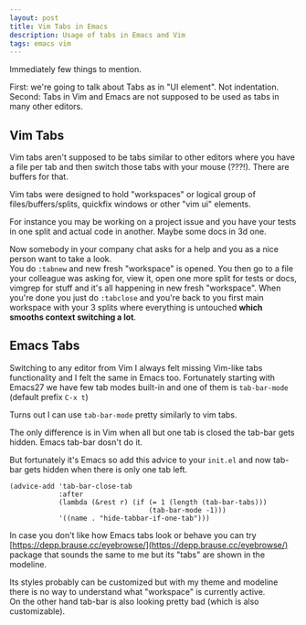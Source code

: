 ```yaml
---
layout: post
title: Vim Tabs in Emacs
description: Usage of tabs in Emacs and Vim
tags: emacs vim
---
```


Immediately few things to mention.

First: we're going to talk about Tabs as in "UI element". Not indentation.
<br/>
Second: Tabs in Vim and Emacs are not supposed to be used as tabs in many other editors.

## Vim Tabs

Vim tabs aren't supposed to be tabs similar to other editors where you have a file per tab and then switch those tabs with your mouse (???!). There are buffers for that.

Vim tabs were designed to hold "workspaces" or logical group of files/buffers/splits, quickfix windows or other "vim ui" elements.

For instance you may be working on a project issue and you have your tests in one split and actual code in another. Maybe some docs in 3d one.

Now somebody in your company chat asks for a help and you as a nice person want to take a look.
<br/>
You do `:tabnew` and new fresh "workspace" is opened. You then go to a file your colleague was asking for, view it, open one more split for tests or docs, vimgrep for stuff and it's all happening in new fresh "workspace". When you're done you just do `:tabclose` and you're back to you first main workspace with your 3 splits where everything is untouched **which smooths context switching a lot**.

## Emacs Tabs
Switching to any editor from Vim I always felt missing Vim-like tabs functionality and I felt the same in Emacs too.
Fortunately starting with Emacs27 we have few tab modes built-in and one of them is `tab-bar-mode` (default prefix `C-x t`)

Turns out I can use `tab-bar-mode` pretty similarly to vim tabs.

The only difference is in Vim when all but one tab is closed the tab-bar gets hidden. Emacs tab-bar dosn't do it.

But fortunately it's Emacs so add this advice to your `init.el` and now tab-bar gets hidden when there is only one tab left.
```elisp
(advice-add 'tab-bar-close-tab
            :after
            (lambda (&rest r) (if (= 1 (length (tab-bar-tabs)))
                                  (tab-bar-mode -1)))
            '((name . "hide-tabbar-if-one-tab")))
```

In case you don't like how Emacs tabs look or behave you can try [https://depp.brause.cc/eyebrowse/](https://depp.brause.cc/eyebrowse/) package that sounds the same to me but its "tabs" are shown in the modeline.

Its styles probably can be customized but with my theme and modeline there is no way to understand what "workspace" is currently active.
<br/>
On the other hand tab-bar is also looking pretty bad (which is also customizable).
